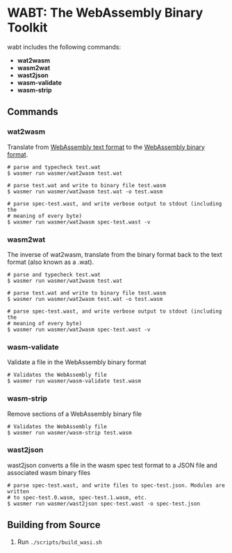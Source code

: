 # WABT: The WebAssembly Binary Toolkit

wabt includes the following commands:

 - **wat2wasm**
 - **wasm2wat**
 - **wast2json**
 - **wasm-validate**
 - **wasm-strip**


## Commands

### wat2wasm

Translate from [WebAssembly text format](https://webassembly.github.io/spec/core/text/index.html) to the [WebAssembly binary format](https://webassembly.github.io/spec/core/binary/index.html).

```shell
# parse and typecheck test.wat
$ wasmer run wasmer/wat2wasm test.wat

# parse test.wat and write to binary file test.wasm
$ wasmer run wasmer/wat2wasm test.wat -o test.wasm

# parse spec-test.wast, and write verbose output to stdout (including the
# meaning of every byte)
$ wasmer run wasmer/wat2wasm spec-test.wast -v
```

### wasm2wat

The inverse of wat2wasm, translate from the binary format back to the text format (also known as a .wat).

```shell
# parse and typecheck test.wat
$ wasmer run wasmer/wat2wasm test.wat

# parse test.wat and write to binary file test.wasm
$ wasmer run wasmer/wat2wasm test.wat -o test.wasm

# parse spec-test.wast, and write verbose output to stdout (including the
# meaning of every byte)
$ wasmer run wasmer/wat2wasm spec-test.wast -v
```

### wasm-validate

Validate a file in the WebAssembly binary format

```shell
# Validates the WebAssembly file
$ wasmer run wasmer/wasm-validate test.wasm
```

### wasm-strip

Remove sections of a WebAssembly binary file

```shell
# Validates the WebAssembly file
$ wasmer run wasmer/wasm-strip test.wasm
```

### wast2json

wast2json converts a file in the wasm spec test format to a JSON file and associated wasm binary files

```shell
# parse spec-test.wast, and write files to spec-test.json. Modules are written
# to spec-test.0.wasm, spec-test.1.wasm, etc.
$ wasmer run wasmer/wast2json spec-test.wast -o spec-test.json
```


## Building from Source

1. Run `./scripts/build_wasi.sh`
